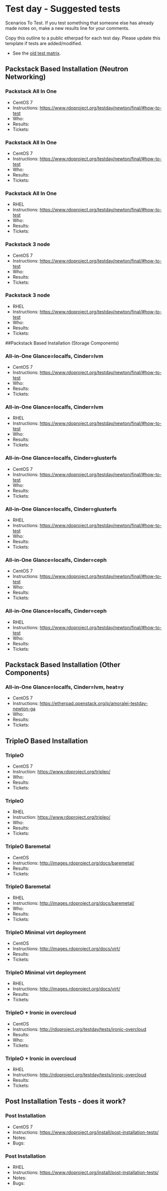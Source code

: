 # Test day - Suggested tests

Scenarios To Test. If you test something that someone else has already made notes on, make a new results line for your comments.

Copy this outline to a public etherpad for each test day. Please update
this template if tests are added/modified.
    
* See the [old test matrix](https://www.rdoproject.org/testday/newton/testedsetups_rc/).

## Packstack Based Installation (Neutron Networking)

### Packstack All In One

* CentOS 7
* Instructions: https://www.rdoproject.org/testday/newton/final/#how-to-test
* Who:
* Results:
* Tickets:

### Packstack All In One

* CentOS 7
* Instructions: https://www.rdoproject.org/testday/newton/final/#how-to-test
* Who:
* Results:
* Tickets:

### Packstack All In One
* RHEL
* Instructions: https://www.rdoproject.org/testday/newton/final/#how-to-test
* Who:
* Results:
* Tickets:

### Packstack 3 node
* CentOS 7
* Instructions: https://www.rdoproject.org/testday/newton/final/#how-to-test
* Who: 
* Results: 
* Tickets:

### Packstack 3 node
* RHEL
* Instructions: https://www.rdoproject.org/testday/newton/final/#how-to-test
* Who:
* Results:
* Tickets:

##Packstack Based Installation (Storage Components)

### All-in-One        Glance=localfs, Cinder=lvm
* CentOS 7
* Instructions: https://www.rdoproject.org/testday/newton/final/#how-to-test
* Who:
* Results:
* Tickets:

### All-in-One        Glance=localfs, Cinder=lvm
* RHEL
* Instructions: https://www.rdoproject.org/testday/newton/final/#how-to-test
* Who:
* Results:
* Tickets:

### All-in-One        Glance=localfs, Cinder=glusterfs
* CentOS 7
* Instructions: https://www.rdoproject.org/testday/newton/final/#how-to-test
* Who:
* Results:
* Tickets:

### All-in-One        Glance=localfs, Cinder=glusterfs
* RHEL
* Instructions: https://www.rdoproject.org/testday/newton/final/#how-to-test
* Who:
* Results:
* Tickets:

### All-in-One        Glance=localfs, Cinder=ceph
* CentOS 7
* Instructions: https://www.rdoproject.org/testday/newton/final/#how-to-test
* Who:
* Results:
* Tickets:

### All-in-One        Glance=localfs, Cinder=ceph
* RHEL
* Instructions: https://www.rdoproject.org/testday/newton/final/#how-to-test
* Who:
* Results:
* Tickets:

## Packstack Based Installation (Other Components)

### All-in-One        Glance=localfs, Cinder=lvm, heat=y
* CentOS 7
* Instructions: https://etherpad.openstack.org/p/amoralej-testday-newton-ga
* Who:
* Results: 
* Tickets:


## TripleO Based Installation

### TripleO
* CentOS 7
* Instruction: https://www.rdoproject.org/tripleo/
* Who:
* Results:
* Tickets:

### TripleO
* RHEL
* Instruction: https://www.rdoproject.org/tripleo/
* Who:
* Results:
* Tickets:


### TripleO Baremetal 
* CentOS
* Instructions: http://images.rdoproject.org/docs/baremetal/
* Results: 
* Tickets:


### TripleO Baremetal 
* RHEL
* Instructions: http://images.rdoproject.org/docs/baremetal/
* Who:
* Results: 
* Tickets: 


### TripleO Minimal virt deployment
* CentOS
* Instructions: http://images.rdoproject.org/docs/virt/
* Results:
* Tickets:

### TripleO Minimal virt deployment
* RHEL
* Instructions: http://images.rdoproject.org/docs/virt/
* Results:
* Tickets:

### TripleO + Ironic in overcloud
* CentOS
* Instructions: http://rdoproject.org/testday/tests/ironic-overcloud
* Results:
* Who:
* Tickets:

### TripleO + Ironic in overcloud
* RHEL
* Instructions: http://rdoproject.org/testday/tests/ironic-overcloud
* Results:
* Tickets:

## Post Installation Tests - does it work?

### Post Installation
* CentOS 7
* Instructions: https://www.rdoproject.org/install/post-installation-tests/
* Notes:
* Bugs:

### Post Installation
* RHEL
* Instructions: https://www.rdoproject.org/install/post-installation-tests/
* Notes:
* Bugs:

